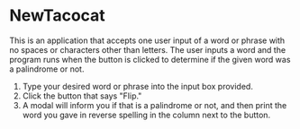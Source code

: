 # NewTacocat


This is an application that accepts one user input of a word or phrase with no spaces or characters other than letters.  The user inputs a word and the program runs when the button is clicked to determine if the given word was a palindrome or not.

1.  Type your desired word or phrase into the input box provided.
2.  Click the button that says "Flip."
3.  A modal will inform you if that is a palindrome or not, and then print the word you gave in reverse spelling in the column next to the button.

